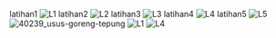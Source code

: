 latihan1
![L1](https://github.com/NiarAngelina/materijavascript/assets/132877275/dc6e2cc8-b613-41a5-81aa-66dce3f0bb6a)
latihan2
![L2](https://github.com/NiarAngelina/materijavascript/assets/132877275/5242750f-7d93-41ea-bdee-af0397af1115)
latihan3
![L3](https://github.com/NiarAngelina/materijavascript/assets/132877275/0e634ebc-8e88-49d8-a24f-ec65de4f5b9c)
latihan4
![L4](https://github.com/NiarAngelina/materijavascript/assets/132877275/37c016bc-13d7-434f-bf57-5d520ebc4aef)
latihan5
![L5](https://github.com/NiarAngelina/materijavascript/assets/132877275/2f06bc7b-b342-4b93-86cd-8019c1381e01)
![40239_usus-goreng-tepung](https://github.com/NiarAngelina/materijavascript/assets/132877275/dc08aeaa-abf6-4933-85da-3c28efd6aef7)
![L1](https://github.com/NiarAngelina/materijavascript/assets/132877275/18430a5e-e4fb-49d8-8c63-db241c0af13a)
![L4](https://github.com/NiarAngelina/materijavascript/assets/132877275/8c1fee54-09eb-487e-87d3-ed13c5097120)

